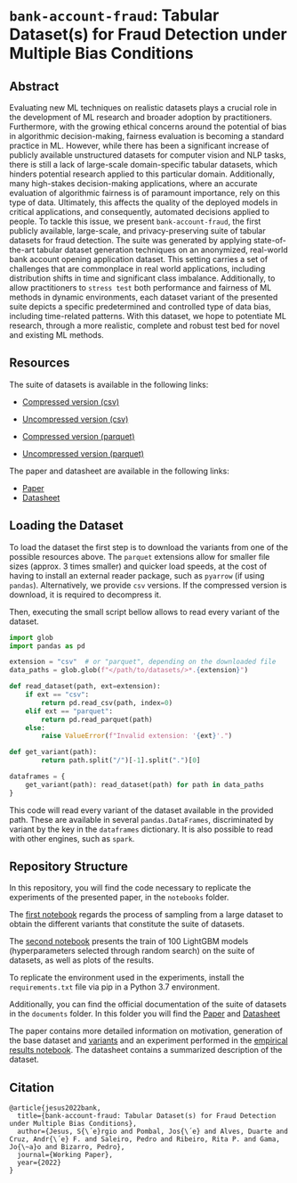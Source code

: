 # `bank-account-fraud`: Tabular Dataset(s) for Fraud Detection under Multiple Bias Conditions

## Abstract

Evaluating new ML techniques on realistic datasets plays a crucial role in the development of ML research and broader adoption by practitioners. Furthermore, with the growing ethical concerns around the potential of bias in algorithmic decision-making, fairness evaluation is becoming a standard practice in ML. However, while there has been a significant increase of publicly available unstructured datasets for computer vision and NLP tasks, there is still a lack of large-scale domain-specific tabular datasets, which hinders potential research applied to this particular domain. Additionally, many high-stakes decision-making applications, where an accurate evaluation of algorithmic fairness is of paramount importance, rely on this type of data. Ultimately, this affects the quality of the deployed models in critical applications, and consequently, automated decisions applied to people. To tackle this issue, we present `bank-account-fraud`, the first publicly available, large-scale, and privacy-preserving suite of tabular datasets for fraud detection. The suite was generated by applying state-of-the-art tabular dataset generation techniques on an anonymized, real-world bank account opening application dataset. This setting carries a set of challenges that are commonplace in real world applications, including distribution shifts in time and significant class imbalance. Additionally, to allow practitioners to `stress test` both performance and fairness of ML methods in dynamic environments, each dataset variant of the presented suite depicts a specific predetermined and controlled type of data bias, including time-related patterns. With this dataset, we hope to potentiate ML research, through a more realistic, complete and robust test bed for novel and existing ML methods. 

## Resources

The suite of datasets is available in the following links: 

- [Compressed version (csv)](https://drive.google.com/file/d/1MG3uFinxdnGeysQsKqBLrfZKlHo_LvLy/view?usp=sharing)

- [Uncompressed version (csv)](https://drive.google.com/drive/folders/1CwBQB-FAn1WKJTABA7Ww_DIW-OLEWDcP?usp=sharing)

- [Compressed version (parquet)](https://drive.google.com/file/d/1c0aArGexVMXBZGXr7XPtviAuBAmjuk03/view?usp=sharing)

- [Uncompressed version (parquet)](https://drive.google.com/drive/folders/1ZiXIfLBgm6AY5KqCrsaHyXKqUv-s9lo1?usp=sharing)

The paper and datasheet are available in the following links:

- [Paper](documents/BAF_paper.pdf)
- [Datasheet](documents/datasheet.pdf)

## Loading the Dataset

To load the dataset the first step is to download the variants from one of the possible resources above. The `parquet` extensions allow for smaller file sizes (approx. 3 times smaller) and quicker load speeds, at the cost of having to install an external reader package, such as `pyarrow` (if using `pandas`). Alternatively, we provide `csv` versions. If the compressed version is download, it is required to decompress it.

Then, executing the small script bellow allows to read every variant of the dataset.


```python
import glob
import pandas as pd

extension = "csv"  # or "parquet", depending on the downloaded file
data_paths = glob.glob(f"</path/to/datasets/>*.{extension}")

def read_dataset(path, ext=extension):
    if ext == "csv":
        return pd.read_csv(path, index=0)
    elif ext == "parquet":
        return pd.read_parquet(path)
    else:
        raise ValueError(f"Invalid extension: '{ext}'.")

def get_variant(path):
        return path.split("/")[-1].split(".")[0]

dataframes = {
    get_variant(path): read_dataset(path) for path in data_paths
}
```

This code will read every variant of the dataset available in the provided path. These are available in several `pandas.DataFrames`, discriminated by variant by the key in the `dataframes` dictionary. It is also possible to read with other engines, such as `spark`.

## Repository Structure

In this repository, you will find the code necessary to replicate the experiments of the presented paper, in the `notebooks` folder.

The [first notebook](notebooks/generate_dataset_variants.ipynb) regards the process of sampling from a large dataset to obtain the different variants that constitute the suite of datasets.

The [second notebook](notebooks/empirical_results.ipynb) presents the train of 100 LightGBM models (hyperparameters selected through random search) on the suite of datasets, as well as plots of the results. 

To replicate the environment used in the experiments, install the  `requirements.txt` file via pip in a Python 3.7 environment. 

Additionally, you can find the official documentation of the suite of datasets in the `documents` folder. In this folder you will find the [Paper](documents/BAF_paper.pdf) and [Datasheet](documents/datasheet.pdf)

The paper contains more detailed information on motivation, generation of the base dataset and [variants](notebooks/generate_dataset_variants.ipynb) and an experiment performed in the [empirical results notebook](notebooks/empirical_results.ipynb).
The datasheet contains a summarized description of the dataset. 


## Citation
```
@article{jesus2022bank,
  title={bank-account-fraud: Tabular Dataset(s) for Fraud Detection under Multiple Bias Conditions},
  author={Jesus, S{\´e}rgio and Pombal, Jos{\´e} and Alves, Duarte and Cruz, Andr{\´e} F. and Saleiro, Pedro and Ribeiro, Rita P. and Gama, Jo{\~a}o and Bizarro, Pedro},
  journal={Working Paper},
  year={2022}
}
```
